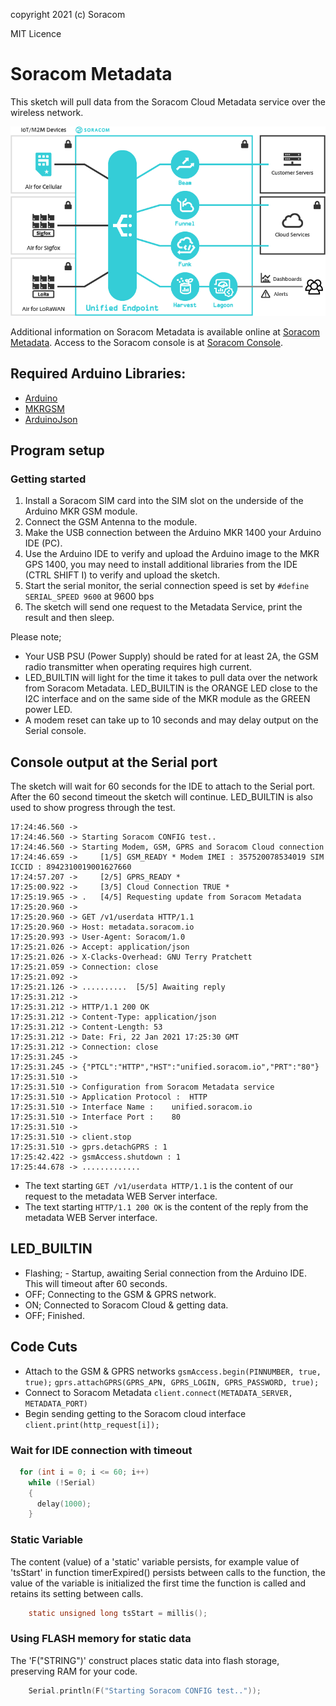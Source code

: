 copyright 2021 (c) Soracom

MIT Licence

# Soracom Metadata
This sketch will pull data from the Soracom Cloud Metadata service over the wireless network.

![fig_metadata_overview](../../../content/fig_Unified.png)

Additional information on Soracom Metadata is available online at [Soracom Metadata](https://developers.soracom.io/en/docs/air/metadata-service/).  Access to the Soracom console is at [Soracom Console](https://console.soracom.io).

## Required Arduino Libraries:

- [Arduino](https://github.com/arduino/Arduino)
- [MKRGSM](https://github.com/arduino-libraries/MKRGSM)
- [ArduinoJson](https://arduinojson.org/?utm_source=meta&utm_medium=library.properties)
## Program setup

### Getting started

1. Install a Soracom SIM card into the SIM slot on the underside of the Arduino MKR GSM module.
1. Connect the GSM Antenna to the module.
1. Make the USB connection between the Arduino MKR 1400 your Arduino IDE (PC).
1. Use the Arduino IDE to verify and upload the Arduino image to the MKR GPS 1400, you may need to install additional libraries from the IDE (CTRL SHIFT I) to verify and upload the sketch.
1. Start the serial monitor, the serial connection speed is set by `#define SERIAL_SPEED 9600` at 9600 bps
1. The sketch will send one request to the Metadata Service, print the result and then sleep.

Please note;
- Your USB PSU (Power Supply) should be rated for at least 2A, the GSM radio transmitter when operating requires high current.
- LED_BUILTIN will light for the time it takes to pull data over the network from Soracom Metadata.  LED_BUILTIN is the ORANGE LED close to the I2C interface and on the same side of the MKR module as the GREEN power LED.
- A modem reset can take up to 10 seconds and may delay output on the Serial console.

## Console output at the Serial port
The sketch will wait for 60 seconds for the IDE to attach to the Serial port.  After the 60 second timeout the sketch will continue.  LED_BUILTIN is also used to show progress through the test.

```text
17:24:46.560 ->
17:24:46.560 -> Starting Soracom CONFIG test..
17:24:46.560 -> Starting Modem, GSM, GPRS and Soracom Cloud connection
17:24:46.659 -> 	[1/5] GSM_READY * Modem IMEI : 357520078534019 SIM ICCID : 8942310019001627660
17:24:57.207 -> 	[2/5] GPRS_READY *
17:25:00.922 -> 	[3/5] Cloud Connection TRUE *
17:25:19.965 -> .	[4/5] Requesting update from Soracom Metadata
17:25:20.960 ->
17:25:20.960 -> GET /v1/userdata HTTP/1.1
17:25:20.960 -> Host: metadata.soracom.io
17:25:20.993 -> User-Agent: Soracom/1.0
17:25:21.026 -> Accept: application/json
17:25:21.026 -> X-Clacks-Overhead: GNU Terry Pratchett
17:25:21.059 -> Connection: close
17:25:21.092 ->
17:25:21.126 -> ..........	[5/5] Awaiting reply
17:25:31.212 ->
17:25:31.212 -> HTTP/1.1 200 OK
17:25:31.212 -> Content-Type: application/json
17:25:31.212 -> Content-Length: 53
17:25:31.212 -> Date: Fri, 22 Jan 2021 17:25:30 GMT
17:25:31.212 -> Connection: close
17:25:31.245 ->
17:25:31.245 -> {"PTCL":"HTTP","HST":"unified.soracom.io","PRT":"80"}
17:25:31.510 ->
17:25:31.510 -> Configuration from Soracom Metadata service
17:25:31.510 -> Application Protocol :	HTTP
17:25:31.510 -> Interface Name :	unified.soracom.io
17:25:31.510 -> Interface Port :	80
17:25:31.510 ->
17:25:31.510 -> client.stop
17:25:31.510 -> gprs.detachGPRS : 1
17:25:42.422 -> gsmAccess.shutdown : 1
17:25:44.678 -> .............
```
- The text starting `GET /v1/userdata HTTP/1.1` is the content of our request to the metadata WEB Server interface.
- The text starting `HTTP/1.1 200 OK` is the content of the reply from the metadata WEB Server interface.

## LED_BUILTIN
- Flashing; - Startup, awaiting Serial connection from the Arduino IDE.  This will timeout after 60 seconds.
- OFF; Connecting to the GSM & GPRS network.
- ON; Connected to Soracom Cloud & getting data.
- OFF; Finished.

## Code Cuts
- Attach to the GSM & GPRS networks `gsmAccess.begin(PINNUMBER, true, true);`  `gprs.attachGPRS(GPRS_APN, GPRS_LOGIN, GPRS_PASSWORD, true);`
- Connect to Soracom Metadata `client.connect(METADATA_SERVER, METADATA_PORT)`
- Begin sending getting to the Soracom cloud interface `client.print(http_request[i]);`

### Wait for IDE connection with timeout
```c
  for (int i = 0; i <= 60; i++)
    while (!Serial)
    {
      delay(1000);
    }
```
### Static Variable
The content (value) of a 'static' variable persists, for example value of 'tsStart' in function timerExpired() persists between calls to the function, the value of the variable is initialized the first time the function is called and retains its setting between calls.

```c
	static unsigned long tsStart = millis();
```

### Using FLASH memory for static data
The 'F("STRING")' construct places static data into flash storage, preserving RAM for your code.

```c
	Serial.println(F("Starting Soracom CONFIG test.."));
```
